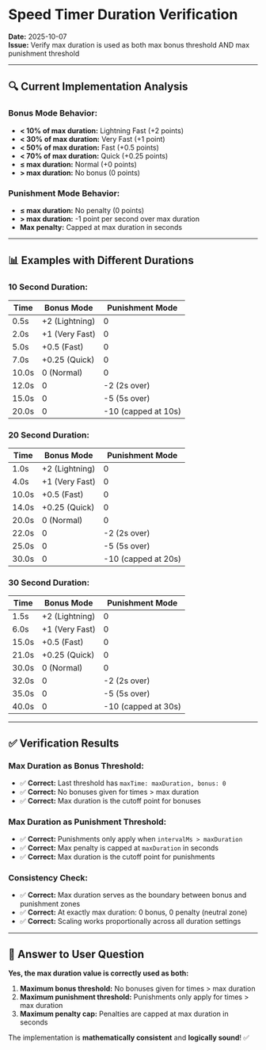 # Speed Timer Duration Verification
**Date:** 2025-10-07  
**Issue:** Verify max duration is used as both max bonus threshold AND max punishment threshold

---

## 🔍 Current Implementation Analysis

### **Bonus Mode Behavior:**
- **< 10% of max duration:** Lightning Fast (+2 points)
- **< 30% of max duration:** Very Fast (+1 point)  
- **< 50% of max duration:** Fast (+0.5 points)
- **< 70% of max duration:** Quick (+0.25 points)
- **≤ max duration:** Normal (+0 points)
- **> max duration:** No bonus (0 points)

### **Punishment Mode Behavior:**
- **≤ max duration:** No penalty (0 points)
- **> max duration:** -1 point per second over max duration
- **Max penalty:** Capped at max duration in seconds

---

## 📊 Examples with Different Durations

### **10 Second Duration:**
| Time | Bonus Mode | Punishment Mode |
|------|------------|-----------------|
| 0.5s | +2 (Lightning) | 0 |
| 2.0s | +1 (Very Fast) | 0 |
| 5.0s | +0.5 (Fast) | 0 |
| 7.0s | +0.25 (Quick) | 0 |
| 10.0s | 0 (Normal) | 0 |
| 12.0s | 0 | -2 (2s over) |
| 15.0s | 0 | -5 (5s over) |
| 20.0s | 0 | -10 (capped at 10s) |

### **20 Second Duration:**
| Time | Bonus Mode | Punishment Mode |
|------|------------|-----------------|
| 1.0s | +2 (Lightning) | 0 |
| 4.0s | +1 (Very Fast) | 0 |
| 10.0s | +0.5 (Fast) | 0 |
| 14.0s | +0.25 (Quick) | 0 |
| 20.0s | 0 (Normal) | 0 |
| 22.0s | 0 | -2 (2s over) |
| 25.0s | 0 | -5 (5s over) |
| 30.0s | 0 | -10 (capped at 20s) |

### **30 Second Duration:**
| Time | Bonus Mode | Punishment Mode |
|------|------------|-----------------|
| 1.5s | +2 (Lightning) | 0 |
| 6.0s | +1 (Very Fast) | 0 |
| 15.0s | +0.5 (Fast) | 0 |
| 21.0s | +0.25 (Quick) | 0 |
| 30.0s | 0 (Normal) | 0 |
| 32.0s | 0 | -2 (2s over) |
| 35.0s | 0 | -5 (5s over) |
| 40.0s | 0 | -10 (capped at 30s) |

---

## ✅ Verification Results

### **Max Duration as Bonus Threshold:**
- ✅ **Correct:** Last threshold has `maxTime: maxDuration, bonus: 0`
- ✅ **Correct:** No bonuses given for times > max duration
- ✅ **Correct:** Max duration is the cutoff point for bonuses

### **Max Duration as Punishment Threshold:**
- ✅ **Correct:** Punishments only apply when `intervalMs > maxDuration`
- ✅ **Correct:** Max penalty is capped at `maxDuration` in seconds
- ✅ **Correct:** Max duration is the cutoff point for punishments

### **Consistency Check:**
- ✅ **Correct:** Max duration serves as the boundary between bonus and punishment zones
- ✅ **Correct:** At exactly max duration: 0 bonus, 0 penalty (neutral zone)
- ✅ **Correct:** Scaling works proportionally across all duration settings

---

## 🎯 Answer to User Question

**Yes, the max duration value is correctly used as both:**
1. **Maximum bonus threshold:** No bonuses given for times > max duration
2. **Maximum punishment threshold:** Punishments only apply for times > max duration
3. **Maximum penalty cap:** Penalties are capped at max duration in seconds

The implementation is **mathematically consistent** and **logically sound**! ✅
